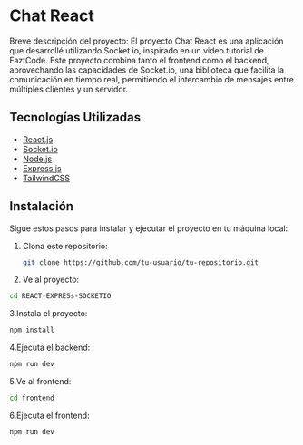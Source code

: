 # Chat React
Breve descripción del proyecto: El proyecto Chat React es una aplicación que desarrollé utilizando Socket.io, inspirado en un video tutorial de FaztCode. Este proyecto combina tanto el frontend como el backend, aprovechando las capacidades de Socket.io, una biblioteca que facilita la comunicación en tiempo real, permitiendo el intercambio de mensajes entre múltiples clientes y un servidor.



## Tecnologías Utilizadas
- [React.js](https://reactjs.org/)
- [Socket.io](https://socket.io/)
- [Node.js](https://nodejs.org/)
- [Express.js](https://expressjs.com/)
- [TailwindCSS](https://tailwindcss.com/)

## Instalación
Sigue estos pasos para instalar y ejecutar el proyecto en tu máquina local:

1. Clona este repositorio:
   ```bash
   git clone https://github.com/tu-usuario/tu-repositorio.git

2. Ve al proyecto:
  ```bash
  cd REACT-EXPRESs-SOCKETIO
```

3.Instala el proyecto:
```bash
npm install
```
4.Ejecuta el backend:
```bash
npm run dev
```
5.Ve al frontend:
```bash
cd frontend
```
6.Ejecuta el frontend:
```bash
npm run dev

